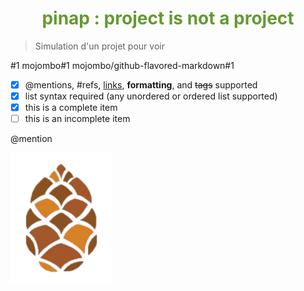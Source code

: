 # <h1 align="center" style="color:#669933">pinap : project is not a project</h1>
> Simulation d'un projet pour voir

#1
mojombo#1
mojombo/github-flavored-markdown#1

- [x] @mentions, #refs, [links](), **formatting**, and <del>tags</del> supported
- [x] list syntax required (any unordered or ordered list supported)
- [x] this is a complete item
- [ ] this is an incomplete item

@mention

![pinap logo](pinap.png)
